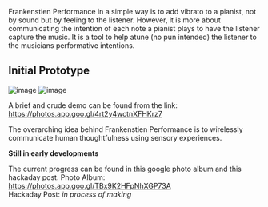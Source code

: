 Frankenstien Performance in a simple way is to add vibrato to a pianist, not by sound but by feeling to the listener. However, it is more about communicating the intention of each note a pianist plays to have the listener capture the music. It is a tool to help atune (no pun intended) the listener to the musicians performative intentions. 

## Initial Prototype
![image](https://github.com/user-attachments/assets/ab7e6abf-b028-413c-abba-9a477d8c3d71)
![image](https://github.com/user-attachments/assets/5bbb6272-e35f-4a30-b38c-9f3e30420f9d)

A brief and crude demo can be found from the link: https://photos.app.goo.gl/4rt2y4wctnXFHKrz7 

The overarching idea behind Frankenstien Performance is to wirelessly communicate human thoughtfulness using sensory experiences.   

**Still in early developments**

The current progress can be found in this google photo album and this hackaday post. 
Photo Album: https://photos.app.goo.gl/TBx9K2HFpNhXGP73A                                                                                                                        
Hackaday Post: *in process of making*
